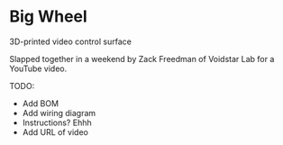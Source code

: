 # Big Wheel
 3D-printed video control surface

Slapped together in a weekend by Zack Freedman of Voidstar Lab for a YouTube video.

TODO:
- Add BOM
- Add wiring diagram
- Instructions? Ehhh
- Add URL of video